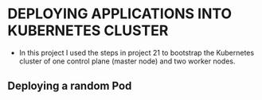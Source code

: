 # DEPLOYING APPLICATIONS INTO KUBERNETES CLUSTER

- In this project I used the steps in project 21 to bootstrap the Kubernetes cluster of one control plane (master node) and two worker nodes.

## Deploying a random Pod
